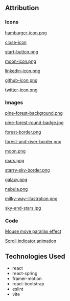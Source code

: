 ## Attribution

### Icons

[hamburger-icon.png](https://www.flaticon.com/free-icons/hamburger)

[close-icon](https://www.flaticon.com/free-icons/close)

[start-button.png](https://www.flaticon.com/free-icons/start-button)

[moon-icon.png](https://www.flaticon.com/free-icons/full-moon)

[linkedin-icon.png](https://www.flaticon.com/free-icons/linkedin)

[github-icon.png](https://www.flaticon.com/free-icons/github)

[twitter-icon.png](https://www.flaticon.com/free-icons/twitter)

### Images

[pine-forest-background.png](https://www.rawpixel.com/image/6290265/png-background-aesthetic)

[pine-forest-round-badge.jpg](https://www.rawpixel.com/image/6654558/foggy-forest-badge-nature-photo-round-shape)

[forest-border.png](https://www.rawpixel.com/image/6672712/forest-png-border-transparent-background)

[forest-and-river-border.png](https://www.rawpixel.com/image/6782082/png-sticker-trees)

[moon.png](https://www.rawpixel.com/image/8321239/full-moon-png-sticker-transparent-background)

[mars.png](https://www.rawpixel.com/image/6728909/png-sticker-planet)

[starry-sky-border.png](https://www.rawpixel.com/image/7054629/night-sky-png-border-transparent-background)

[galaxy.png](https://www.rawpixel.com/image/15546436/png-colorful-wallpaper-galaxy-nebula-space-background)

[nebula.png](https://www.rawpixel.com/image/15546453/png-colorful-wallpaper-galaxy-nebula-space-background)

[milky-way-illustration.png](https://www.pexels.com/photo/milky-way-illustration-1169754/)

[sky-and-stars.jpg](https://www.pexels.com/photo/sky-and-starts-1005309/)

### Code

[Mouse move parallax effect](https://www.youtube.com/watch?v=kyq_dQL70cQ)

[Scroll indicator animation](https://www.youtube.com/watch?v=330XEY_mock)

## Technologies Used

- react
- react-spring
- framer-motion
- react-bootstrap
- eslint
- vite